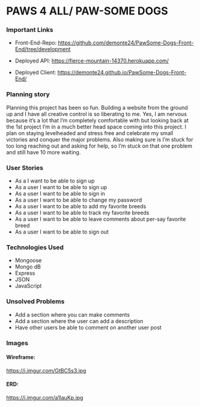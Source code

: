 # PAWS 4 ALL/ PAW-SOME DOGS

### Important Links
-	Front-End-Repo: https://github.com/demonte24/PawSome-Dogs-Front-End/tree/development

-	Deployed API: https://fierce-mountain-14370.herokuapp.com/

-	Deployed Client: https://demonte24.github.io/PawSome-Dogs-Front-End/

### Planning story
Planning this project has been so fun. Building a website from the ground up and I have all creative control is so liberating to me. Yes, I am nervous because it’s a lot that I’m completely comfortable with but looking back at the 1st project I’m in a much better head space coming into this project. I plan on staying levelheaded and stress free and celebrate my small victories and conquer the major problems. Also making sure is I’m stuck for too long reaching out and asking for help, so I’m stuck on that one problem and still have 10 more waiting.

### User Stories  
-	As a I want to be able to sign up
-	As a user I want to be able to sign up
-	As a user I want to be able to sign in
-	As a user I want to be able to change my password
-	As a user I want to be able to add my favorite breeds
-	As a user I want to be able to track my favorite breeds
-	As a user I want to be able to leave comments about per-say favorite breed
-	As a user I want to be able to sign out


### Technologies Used
-	Mongoose
-	Mongo dB
-	Express
-	JSON
-	JavaScript

### Unsolved Problems
- Add a section where you can make comments 
- Add a section where the user can add a description 
- Have other users be able to comment on another user post 
### Images
#### Wireframe:
https://i.imgur.com/GtBC5s3.jpg
#### ERD:
https://i.imgur.com/a1lauKp.jpg
